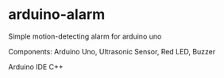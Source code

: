 # arduino-alarm
Simple motion-detecting alarm for arduino uno

Components: Arduino Uno, Ultrasonic Sensor, Red LED, Buzzer

Arduino IDE
C++
